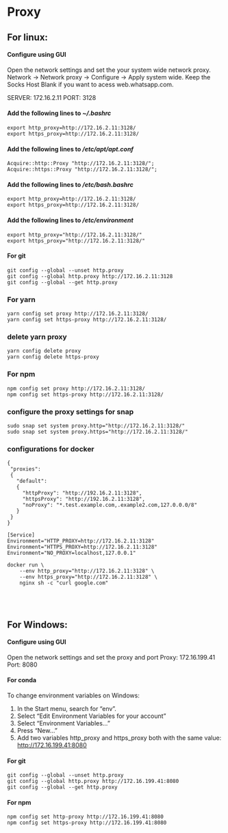 # Proxy

## For linux:
#### Configure using GUI

Open the network settings and set the your system wide network proxy.
Network -> Network proxy -> Configure -> Apply system wide.
Keep the Socks Host Blank if you want to acess web.whatsapp.com.

SERVER: 172.16.2.11
PORT: 3128

#### Add the following lines to _~/.bashrc_

```
export http_proxy=http://172.16.2.11:3128/ 
export https_proxy=http://172.16.2.11:3128/
```

#### Add the following lines to _/etc/apt/apt.conf_

```
Acquire::http::Proxy "http://172.16.2.11:3128/"; 
Acquire::https::Proxy "http://172.16.2.11:3128/"; 
```

#### Add the following lines to _/etc/bash.bashrc_

```
export http_proxy=http://172.16.2.11:3128/
export https_proxy=http://172.16.2.11:3128/
```

#### Add the following lines to _/etc/environment_

```
export http_proxy="http://172.16.2.11:3128/"
export https_proxy="http://172.16.2.11:3128/"
```

#### For git
```
git config --global --unset http.proxy
git config --global http.proxy http://172.16.2.11:3128
git config --global --get http.proxy
```

### For yarn
```
yarn config set proxy http://172.16.2.11:3128/
yarn config set https-proxy http://172.16.2.11:3128/
```

### delete yarn proxy
```
yarn config delete proxy
yarn config delete https-proxy
```

### For npm
```
npm config set proxy http://172.16.2.11:3128/
npm config set https-proxy http://172.16.2.11:3128/
```

### configure the proxy settings for snap
```
sudo snap set system proxy.http="http://172.16.2.11:3128/"
sudo snap set system proxy.https="http://172.16.2.11:3128/"
```

### configurations for docker
```
{
 "proxies":
 {
   "default":
   {
     "httpProxy": "http://192.16.2.11:3128",
     "httpsProxy": "http://192.16.2.11:3128",
     "noProxy": "*.test.example.com,.example2.com,127.0.0.0/8"
   }
 }
}

```

```
[Service]
Environment="HTTP_PROXY=http://172.16.2.11:3128"
Environment="HTTPS_PROXY=http://172.16.2.11:3128"
Environment="NO_PROXY=localhost,127.0.0.1"
```

```
docker run \
    --env http_proxy="http://172.16.2.11:3128" \
    --env https_proxy="http://172.16.2.11:3128" \
    nginx sh -c "curl google.com"
```


<br><br>
## For Windows:
#### Configure using GUI
Open the network settings and set the proxy and port
Proxy: 172.16.199.41
Port: 8080

#### For conda
To change environment variables on Windows:
1. In the Start menu, search for “env”.
2. Select “Edit Environment Variables for your account”
3. Select “Environment Variables…”
4. Press “New…”
5. Add two variables http_proxy and https_proxy both with the same value: http://172.16.199.41:8080

#### For git
```
git config --global --unset http.proxy
git config --global http.proxy http://172.16.199.41:8080
git config --global --get http.proxy
```

#### For npm
```
npm config set http-proxy http://172.16.199.41:8080
npm config set https-proxy http://172.16.199.41:8080
```
